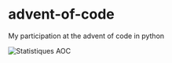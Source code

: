 # advent-of-code

My participation at the advent of code in python

![Statistiques AOC](https://aoc-stats.vercel.app/api/card?username=mbido&totalStars=106&currentYearStars=6&currentDay=3&completedDays=3&currentYear=2024)